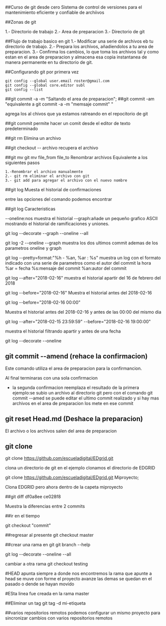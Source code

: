 ##Curso de git desde cero
Sistema de control de versiones para el mantenimiento eficiente y confiable de archiivos 

##Zonas de git

1.- Directorio de trabajo
2.- Area de preparacion 
3.- Directorio de git

##Flujo de trabajo basico en git 
1.- Modificar una serie de archivos eb tu directorio de trabajo.
2.- Prepara los archivos, añadiendolos a tu area de preparacion.
3.- Confirma los cambios, lo que toma los archivos tal y como estan en el area de preparacion y almacena esa copia instantanea de manera permanente en tu directorio de git.

##Configurando git por primera vez 
```git config --global user.name "John Doe"
git config --global user.email roster@gmail.com
git config --global core.editor subl
git config --list
```


##git commit -a  -m  "Saltando el area de preparacion";
##git commit -am "equivalente a git commit -a -m "memsaje commit" "

   agrega los al chivos que ya estamos ratreando en el repocitorio de git 


##git commit 
   permite hacer un comit desde el editor de texto predeterminado

##git rm
Elimina  un archivo

##git checkout -- archivo
recupera el archivo 

##git mv 
git mv file_from file_to
Renombrar archivos
Equivalente a los siguientes pasos
```
1.-Renombrar el archivo manualmente
2.- git rm eliminar el archivo con git
3.- git add para agregar el archivo con el nuevo nombre
```
##git log 
Muesta el historial de confirmaciones

entre las opciones del comando podemos encontrar 

##git log Caracteristicas

--oneline:nos muestra el historial 
--graph:añade un pequeño grafico  ASCII mostrando el historial de ramificaciones y uniones.

git log --decorate --graph --oneline --all


git log -2 --oneline --graph
muestra los dos ultimos commit ademas de los parametros oneline y graph

git log --pretty=format:"%h - %an, %ar : %s"
muestra un log con el formato indicado con una serie de parametros como el autor del commit la hora  
%ar = fecha
%s:mensaje del commit
%an:autor del commit

git log --after="2018-02-16"
muestra el historial apartir del 16 de febrero del 2018

git log --before="2018-02-16"
Muestra el historial antes del 2018-02-16

git log --before="2018-02-16 00:00"

Muestra el historial antes del 2018-02-16 y antes de las 00:00 del mismo dia 

git log --after="2018-02-15 23:59:59" --before="2018-02-16 19:00:00"

muestra el historial filtrando apartir y antes de una fecha

git log --decorate --oneline 

## git commit --amend (rehace la confirmacion)

Este comando utiliza el area de preparacion para la confirmancion.

Al final terminaras con una sola confirmacion 

- la segunda confirmacion  reemplaza el resultado de la primera
ejemplo:se subio un archivo al directorio git pero con el comando git commit --amed se puede editar el ultimo commit realizado y si hay mas archivos en el area de preparacion los mete en ese commit 

## git reset Head.md (Deshace la preparacion)

El archivo o los archivos salen del area de preparacion

## git clone
git clone https://github.com/escueladigital/EDgrid.git

clona un directorio de git en el ejemplo clonamos el directorio de EDGRID

git clone https://github.com/escueladigital/EDgrid.git Miproyecto;

Clona EDGRID pero ahora dentro de la capeta miproyecto


##git diff df0a8ee ce028f8

Muestra la diferencias entre 2 commits

##ir en el tiempo 

git checkout "commit"

##regresar al presente
git checkout master

##crear una rama en git 
git branch --help

git log --decorate --oneline --all  

cambiar a otra rama 
git checkout testing

#HEAD apunta siempre a donde nos encontremos  la rama que apunte a head se muve con forme el proyecto avanze las demas se quedan en el pasado o dende se hayan movido




#ESta linea fue creada en la rama master

##Eliminar un tag
git tag -d mi-etiqueta



##varios repositorios remotos
podemos configurar un mismo proyecto para sincronizar cambios con varios repositorios remotos












